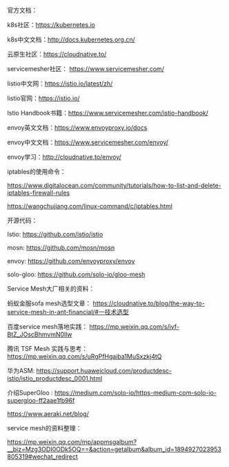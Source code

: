 官方文档：



k8s社区：https://kubernetes.io

k8s中文文档：http://docs.kubernetes.org.cn/



云原生社区：https://cloudnative.to/

servicemesher社区： https://www.servicemesher.com/

Iistio中文网：https://istio.io/latest/zh/

listio官网：https://istio.io/

Istio Handbook书籍：https://www.servicemesher.com/istio-handbook/

envoy英文文档：https://www.envoyproxy.io/docs

envoy中文文档：https://www.servicemesher.com/envoy/

envoy学习：http://cloudnative.to/envoy/

iptables的使用命令：

https://www.digitalocean.com/community/tutorials/how-to-list-and-delete-iptables-firewall-rules

https://wangchujiang.com/linux-command/c/iptables.html



开源代码：


Istio: https://github.com/istio/istio

mosn: https://github.com/mosn/mosn

envoy: https://github.com/envoyproxy/envoy

solo-gloo: https://github.com/solo-io/gloo-mesh



Service Mesh大厂相关的资料：



蚂蚁金服sofa mesh选型文章： https://cloudnative.to/blog/the-way-to-service-mesh-in-ant-financial/#一技术选型

百度service mesh落地实践： https://mp.weixin.qq.com/s/ivf-BtZ_JOscBhmvmN0llw

腾讯 TSF Mesh 实践与思考： https://mp.weixin.qq.com/s/uRgPfHgaiba1MuSxzkj4tQ

华为ASM: https://support.huaweicloud.com/productdesc-istio/istio_productdesc_0001.html

介绍SuperGloo : https://medium.com/solo-io/https-medium-com-solo-io-supergloo-ff2aae1fb96f

https://www.aeraki.net/blog/



service mesh的资料整理：

https://mp.weixin.qq.com/mp/appmsgalbum?__biz=Mzg3ODI0ODk5OQ==&action=getalbum&album_id=1894927023953805319#wechat_redirect